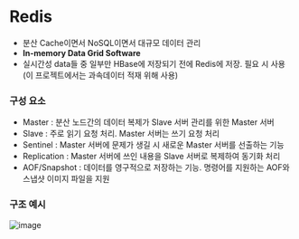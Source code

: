 # Redis
- 분산 Cache이면서 NoSQL이면서 대규모 데이터 관리 
- **In-memory Data Grid Software**
- 실시간성 data들 중 일부만 HBase에 저장되기 전에 Redis에 저장. 필요 시 사용(이 프로젝트에서는 과속데이터 적재 위해 사용)

### 구성 요소
- Master : 분산 노드간의 데이터 복제가 Slave 서버 관리를 위한 Master 서버
- Slave : 주로 읽기 요청 처리. Master 서버는 쓰기 요청 처리
- Sentinel : Master 서버에 문제가 생길 시 새로운 Master 서버를 선출하는 기능
- Replication : Master 서버에 쓰인 내용을 Slave 서버로 복제하여 동기화 처리
- AOF/Snapshot : 데이터를 영구적으로 저장하는 기능. 명령어를 지원하는 AOF와 스냅샷 이미지 파일을 지원

### 구조 예시
![image](https://user-images.githubusercontent.com/43158502/131252517-ffdf51ce-8b16-4e76-a511-05d35d886c34.png)
